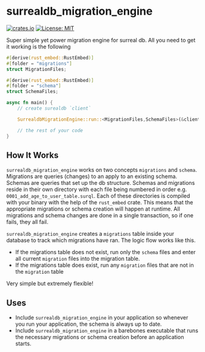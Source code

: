 # surrealdb_migration_engine

[![crates.io](https://img.shields.io/crates/v/surrealdb_migration_engine.svg)](https://crates.io/crates/surrealdb_migration_engine)
[![License: MIT](https://img.shields.io/badge/license-MIT-purple.svg)](https://opensource.org/licenses/MIT)

Super simple yet power migration engine for surreal db. All you need to get it working is the following
```rust
#[derive(rust_embed::RustEmbed)]
#[folder = "migrations"]
struct MigrationFiles;

#[derive(rust_embed::RustEmbed)]
#[folder = "schema"]
struct SchemaFiles;

async fn main() {
    // create surealdb `client`

    SurrealdbMigrationEngine::run::<MigrationFiles,SchemaFiles>(&client).await?;

    // the rest of your code
}
```
## How It Works
`surrealdb_migration_engine` works on two concepts `migrations` and `schema`. Migrations are queries (changes) to an apply to an existing schema. Schemas are queries that set up the db structure. Schemas and migrations reside in their own directory with each file being numbered in order e.g. `0001_add_age_to_user_table.surql`. Each of these directories is compiled with your binary with the help of the `rust_embed` crate. This means that the appropriate migrations or schema creation will happen at runtime. All migrations and schema changes are done in a single transaction, so if one fails, they all fail.

`surrealdb_migration_engine` creates a `migrations` table inside your database to track which migrations have ran. The logic flow works like this. 
- If the migrations table does not exist, run only the `schema` files and enter all current `migration` files into the migration table.
- If the migrations table does exist, run any `migration` files that are not in the `migration` table

Very simple but extremely flexible!

## Uses
- Include `surrealdb_migration_engine` in your application so whenever you run your application, the schema is always up to date.
- Include `surrealdb_migration_engine` in a barebones executable that runs the necessary migrations or schema creation before an application starts.
